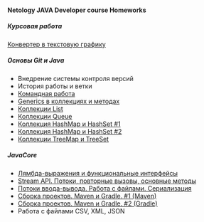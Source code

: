 #### Netology JAVA Developer course Homeworks

##### Курсовая работа
[Конвертер в текстовую графику](https://github.com/Kubetskiy/NetologyHomework-JavaDiplom)
##### Основы Git и Java
- Внедрение системы контроля версий
- История работы и ветки
- [Командная работа](https://github.com/Kubetskiy/team-works)
- [Generics в коллекциях и методах](https://github.com/Kubetskiy/NetologyHomeworks-Generics)
- [Коллекции List](https://github.com/Kubetskiy/NetologyHomeworks-Lists)
- [Коллекции Queue](https://github.com/Kubetskiy/NetologyHomeworks-QUEUE)
- [Коллекция HashMap и HashSet #1](https://github.com/Kubetskiy/NetologyHomework-Hash-Task1)
- [Коллекция HashMap и HashSet #2](https://github.com/Kubetskiy/NetologyHomework-Hash-Task2)
- [Коллекции TreeMap и TreeSet](https://github.com/Kubetskiy/Netology-Homework-Tree)
##### JavaCore
- [Лямбда-выражения и функциональные интерфейсы](https://github.com/Kubetskiy/NetologyHomework-Lambda)
- [Stream API. Потоки, повторные вызовы, основные методы](https://github.com/Kubetskiy/StreamAPI)
- [Потоки ввода-вывода. Работа с файлами. Сериализация](https://github.com/Kubetskiy/NetologyHomework-Serialization)
- [Сборка проектов. Maven и Gradle. #1 (Maven)](https://github.com/Kubetskiy/NetologyHomeworks-Maven)
- [Сборка проектов. Maven и Gradle. #2 (Gradle)](https://github.com/Kubetskiy/NetologyHomeworks-Gradle)
- Работа с файлами CSV, XML, JSON
<!--
- Тестирование кода и Unit-тесты
- Mockito. Мокирование вызовов
- Основы работы с сетью. Модель OSI
- Протокол HTTP. Вызовы удаленных серверов
- JVM. Организация памяти, сборщики мусора, VisualVM

##### Шаблоны проектирования
- Порождающие шаблоны. Builder, Singleton, Factory Method, Abstract Factory, Prototype
- Структурные шаблоны. Adapter, Proxy, Decorator, Facade, Flyweight
- Поведенческие шаблоны. Command, CoR, Observer, Iterator
- Magics, DRY, SOLID
-->



<!--
**Kubetskiy/Kubetskiy** is a ✨ _special_ ✨ repository because its `README.md` (this file) appears on your GitHub profile.

Here are some ideas to get you started:

- 🔭 I’m currently working on ...
- 🌱 I’m currently learning ...
- 👯 I’m looking to collaborate on ...
- 🤔 I’m looking for help with ...
- 💬 Ask me about ...
- 📫 How to reach me: ...
- 😄 Pronouns: ...
- ⚡ Fun fact: ...
-->
